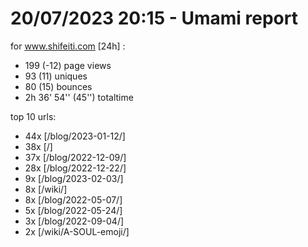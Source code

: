 # 20/07/2023 20:15 - Umami report
for www.shifeiti.com [24h] :

 - 199 (-12) page views
 - 93 (11) uniques
 - 80 (15) bounces
 - 2h 36' 54'' (45'') totaltime


top 10 urls:
 - 44x [/blog/2023-01-12/]
 - 38x [/]
 - 37x [/blog/2022-12-09/]
 - 28x [/blog/2022-12-22/]
 - 9x [/blog/2023-02-03/]
 - 8x [/wiki/]
 - 8x [/blog/2022-05-07/]
 - 5x [/blog/2022-05-24/]
 - 3x [/blog/2022-09-04/]
 - 2x [/wiki/A-SOUL-emoji/]


